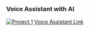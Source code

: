 ### Voice Assistant with AI
[![Project 1](Rushil.jpg)](./VoiceAssistant.html)
<a href="VoiceAssistant.md">Voice Assistant Link</a>
